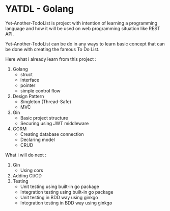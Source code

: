 # YATDL - Golang

Yet-Another-TodoList is project with intention of learning a programming language and how it will be used on web programming situation like REST API.

Yet-Another-TodoList can be do in any ways to learn basic concept that can be done with creating the famous To Do List.

Here what i already learn from this project :

1. Golang
   - struct
   - interface
   - pointer
   - simple control flow
2. Design Pattern
   - Singleton (Thread-Safe)
   - MVC
3. Gin
   - Basic project structure
   - Securing using JWT middleware
4. GORM
   - Creating database connection
   - Declaring model
   - CRUD

What i will do next :

1. Gin
   - Using cors
3. Adding CI/CD
4. Testing
   - Unit testing using built-in go package
   - Integration testing using built-in go package
   - Unit testing in BDD way using ginkgo
   - Integration testing in BDD way using ginkgo
